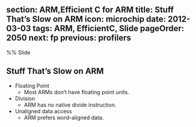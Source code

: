 section: ARM,Efficient C for ARM
title: Stuff That’s Slow on ARM
icon: microchip
date: 2012-03-03
tags: ARM, EfficientC, Slide
pageOrder: 2050
next: fp
previous: profilers
----

%% Slide

## Stuff That’s Slow on ARM

* Floating Point
  * Most ARMs don’t have floating point units.
* Division
  * ARM has no native divide instruction.
* Unaligned data access
  * ARM prefers word-aligned data.
